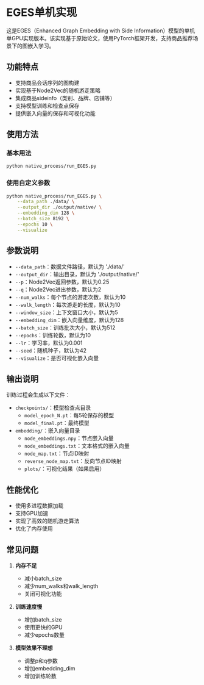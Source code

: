 # EGES单机实现

这是EGES（Enhanced Graph Embedding with Side Information）模型的单机单GPU实现版本。该实现基于原始论文，使用PyTorch框架开发，支持商品推荐场景下的图嵌入学习。

## 功能特点

- 支持商品会话序列的图构建
- 实现基于Node2Vec的随机游走策略
- 集成商品sideinfo（类别、品牌、店铺等）
- 支持模型训练和检查点保存
- 提供嵌入向量的保存和可视化功能

## 使用方法

### 基本用法

```bash
python native_process/run_EGES.py
```

### 使用自定义参数

```bash
python native_process/run_EGES.py \
    --data_path ./data/ \
    --output_dir ./output/native/ \
    --embedding_dim 128 \
    --batch_size 8192 \
    --epochs 10 \
    --visualize
```

## 参数说明

- `--data_path`：数据文件路径，默认为 './data/'
- `--output_dir`：输出目录，默认为 './output/native/'
- `--p`：Node2Vec返回参数，默认为0.25
- `--q`：Node2Vec进出参数，默认为2
- `--num_walks`：每个节点的游走次数，默认为10
- `--walk_length`：每次游走的长度，默认为10
- `--window_size`：上下文窗口大小，默认为5
- `--embedding_dim`：嵌入向量维度，默认为128
- `--batch_size`：训练批次大小，默认为512
- `--epochs`：训练轮数，默认为10
- `--lr`：学习率，默认为0.001
- `--seed`：随机种子，默认为42
- `--visualize`：是否可视化嵌入向量

## 输出说明

训练过程会生成以下文件：

- `checkpoints/`：模型检查点目录
  - `model_epoch_N.pt`：每5轮保存的模型
  - `model_final.pt`：最终模型
- `embedding/`：嵌入向量目录
  - `node_embeddings.npy`：节点嵌入向量
  - `node_embeddings.txt`：文本格式的嵌入向量
  - `node_map.txt`：节点ID映射
  - `reverse_node_map.txt`：反向节点ID映射
  - `plots/`：可视化结果（如果启用）

## 性能优化

- 使用多进程数据加载
- 支持GPU加速
- 实现了高效的随机游走算法
- 优化了内存使用

## 常见问题

1. **内存不足**
   - 减小batch_size
   - 减少num_walks和walk_length
   - 关闭可视化功能

2. **训练速度慢**
   - 增加batch_size
   - 使用更快的GPU
   - 减少epochs数量

3. **模型效果不理想**
   - 调整p和q参数
   - 增加embedding_dim
   - 增加训练轮数 